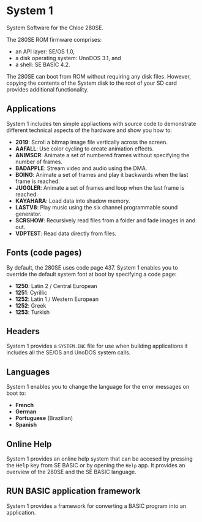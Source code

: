 # System 1
System Software for the Chloe 280SE.

The 280SE ROM firmware comprises:
* an API layer: SE/OS 1.0,
* a disk operating system: UnoDOS 3.1, and
* a shell: SE BASIC 4.2.

The 280SE can boot from ROM without requiring any disk files. However, copying the contents of the System disk to the root of your SD card provides additional functionality.

## Applications

System 1 includes ten simple appliactions with source code to demonstrate different technical aspects of the hardware and show you how to:

* **2019**: Scroll a bitmap image file vertically across the screen.
* **AAFALL**: Use color cycling to create animation effects.
* **ANIMSCR**: Animate a set of numbered frames without specifying the number of frames. 
* **BADAPPLE**: Stream video and audio using the DMA.
* **BOING**: Animate a set of frames and play it backwards when the last frame is reached.
* **JUGGLER**: Animate a set of frames and loop when the last frame is reached.
* **KAYAHARA**: Load data into shadow memory.
* **LASTV8**: Play music using the six channel programmable sound generator.
* **SCRSHOW**: Recursively read files from a folder and fade images in and out.
* **VDPTEST**: Read data directly from files.

## Fonts (code pages)

By default, the 280SE uses code page 437. System 1 enables you to override the default system font at boot by specifying a code page:

* **1250**: Latin 2 / Central European
* **1251**: Cyrillic
* **1252**: Latin 1 / Western European
* **1252**: Greek
* **1253**: Turkish

## Headers

System 1 provides a `SYSTEM.INC` file for use when building applications it includes all the SE/OS and UnoDOS system calls.

## Languages

System 1 enables you to change the language for the error messages on boot to:

* **French**
* **German**
* **Portuguese** (Brazilian)
* **Spanish**

## Online Help

System 1 provides an online help system that can be accesed by pressing the <kbd>Help</kbd> key from SE BASIC or by opening the `Help` app. It provides an overview of the 280SE and the SE BASIC language. 

## RUN BASIC application framework

System 1 provides a framework for converting a BASIC program into an application.
